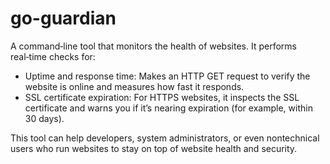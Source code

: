 # go-guardian
A command‑line tool that monitors the health of websites. It performs real‑time checks for:

- Uptime and response time: Makes an HTTP GET request to verify the website is online and measures how fast it responds.
- SSL certificate expiration: For HTTPS websites, it inspects the SSL certificate and warns you if it’s nearing expiration (for example, within 30 days).

This tool can help developers, system administrators, or even nontechnical users who run websites to stay on top of website health and security.